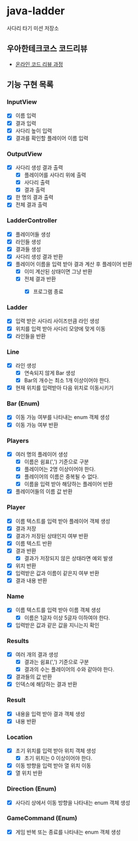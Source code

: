 # java-ladder

사다리 타기 미션 저장소

## 우아한테크코스 코드리뷰

- [온라인 코드 리뷰 과정](https://github.com/woowacourse/woowacourse-docs/blob/master/maincourse/README.md)

## 기능 구현 목록

### InputView
- [x] 이름 입력
- [x] 결과 입력
- [x] 사다리 높이 입력
- [x] 결과를 확인할 플레이어 이름 입력

### OutputView
- [x] 사다리 생성 결과 출력
  - [x] 플레이어를 사다리 위에 출력
  - [x] 사다리 출력
  - [x] 결과 출력
- [x] 한 명의 결과 출력
- [x] 전체 결과 출력

### LadderController
- [x] 플레이어들 생성
- [x] 라인들 생성
- [x] 결과들 생성
- [x] 사다리 생성 결과 반환
- [x] 플레이어 이름을 입력 받아 결과 계산 후 플레이어 반환
  - [x] 이미 계산된 상태이면 그냥 반환
  - [x] 전체 결과 반환
    - [x] 프로그램 종료


### Ladder
- [x] 입력 받은 사다리 사이즈만큼 라인 생성
- [x] 위치를 입력 받아 사다리 모양에 맞게 이동
- [x] 라인들을 반환

### Line
- [x] 라인 생성
  - [x] 연속되지 않게 Bar 생성
  - [x] Bar의 개수는 최소 1개 이상이어야 한다.
- [x] 현재 위치를 입력받아 다음 위치로 이동시키기

### Bar (Enum)
- [x] 이동 가능 여부를 나타내는 enum 객체 생성
- [x] 이동 가능 여부 반환

### Players
- [x] 여러 명의 플레이어 생성
  - [x] 이름은 쉼표(',') 기준으로 구분
  - [x] 플레이어는 2명 이상이어야 한다.
  - [x] 플레이어의 이름은 중복될 수 없다.
  - [x] 이름을 입력 받아 해당하는 플레이어 반환
- [x] 플레이어들의 이름 값 반환

### Player
- [x] 이름 텍스트를 입력 받아 플레이어 객체 생성
- [x] 결과 저장
- [x] 결과가 저장된 상태인지 여부 반환
- [x] 이름 텍스트 반환
- [x] 결과 반환
  - [x] 결과가 저장되지 않은 상태라면 예외 발생
- [x] 위치 반환
- [x] 입력받은 값과 이름이 같은지 여부 반환
- [x] 결과 내용 반환

### Name
- [x] 이름 텍스트를 입력 받아 이름 객체 생성
  - [x] 이름은 1글자 이상 5글자 이하여야 한다.
- [x] 입력받은 값과 같은 값을 지니는지 확인

### Results
- [x] 여러 개의 결과 생성
  - [x] 결과는 쉼표(',') 기준으로 구분
  - [x] 결과의 수는 플레이어의 수와 같아야 한다.
- [x] 결과들의 값 반환
- [x] 인덱스에 해당하는 결과 반환

### Result
- [x] 내용을 입력 받아 결과 객체 생성
- [x] 내용 반환

### Location
- [x] 초기 위치를 입력 받아 위치 객체 생성
  - [x] 초기 위치는 0 이상이어야 한다.
- [x] 이동 방향을 입력 받아 열 위치 이동
- [x] 열 위치 반환

### Direction (Enum)
- [x] 사다리 상에서 이동 방향을 나타내는 enum 객체 생성

### GameCommand (Enum)
- [x] 게임 반복 또는 종료를 나타내는 enum 객체 생성

